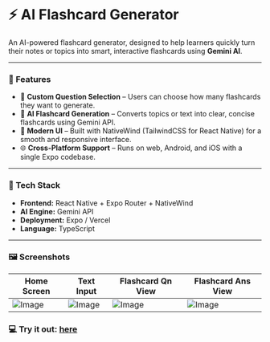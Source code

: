 # ⚡ AI Flashcard Generator

An AI-powered flashcard generator, designed to help learners quickly turn their notes or topics into smart, interactive flashcards using **Gemini AI**.

---

### 🚀 Features

  - 🔢 **Custom Question Selection** – Users can choose how many flashcards they want to generate.  
  - 🧠 **AI Flashcard Generation** – Converts topics or text into clear, concise flashcards using Gemini API.  
  - 🎨 **Modern UI** – Built with NativeWind (TailwindCSS for React Native) for a smooth and responsive interface.  
  - 🌐 **Cross-Platform Support** – Runs on web, Android, and iOS with a single Expo codebase.  

---

### 🧩 Tech Stack

- **Frontend:** React Native + Expo Router + NativeWind   
- **AI Engine:** Gemini API  
- **Deployment:** Expo / Vercel   
- **Language:** TypeScript  

---

### 🖼️ Screenshots

| Home Screen | Text Input | Flashcard Qn View | Flashcard Ans View |
|--------------|----------------|----------------|---------------|
| ![Image](https://github.com/user-attachments/assets/838a20d2-57a8-424f-b194-a4370fef5be8)| ![Image](https://github.com/user-attachments/assets/520cad47-56b9-46c5-97b8-642993cf0eb3) | ![Image](https://github.com/user-attachments/assets/ba40a23e-39ad-439e-9df6-5186502107ec) | ![Image](https://github.com/user-attachments/assets/61055c6d-6543-4f71-8206-d951a09b6edd) |

### 💻 Try it out: [here](https://ai-flashcard-generator-pi.vercel.app/)
